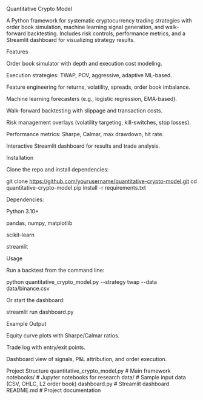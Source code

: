 Quantitative Crypto Model

A Python framework for systematic cryptocurrency trading strategies with order book simulation, machine learning signal generation, and walk-forward backtesting. Includes risk controls, performance metrics, and a Streamlit dashboard for visualizing strategy results.

Features

Order book simulator with depth and execution cost modeling.

Execution strategies: TWAP, POV, aggressive, adaptive ML-based.

Feature engineering for returns, volatility, spreads, order book imbalance.

Machine learning forecasters (e.g., logistic regression, EMA-based).

Walk-forward backtesting with slippage and transaction costs.

Risk management overlays (volatility targeting, kill-switches, stop losses).

Performance metrics: Sharpe, Calmar, max drawdown, hit rate.

Interactive Streamlit dashboard for results and trade analysis.

Installation

Clone the repo and install dependencies:

git clone https://github.com/yourusername/quantitative-crypto-model.git
cd quantitative-crypto-model
pip install -r requirements.txt


Dependencies:

Python 3.10+

pandas, numpy, matplotlib

scikit-learn

streamlit

Usage

Run a backtest from the command line:

python quantitative_crypto_model.py --strategy twap --data data/binance.csv


Or start the dashboard:

streamlit run dashboard.py

Example Output

Equity curve plots with Sharpe/Calmar ratios.

Trade log with entry/exit points.

Dashboard view of signals, P&L attribution, and order execution.

Project Structure
quantitative_crypto_model.py   # Main framework
notebooks/                     # Jupyter notebooks for research
data/                          # Sample input data (CSV, OHLC, L2 order book)
dashboard.py                   # Streamlit dashboard
README.md                      # Project documentation
